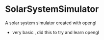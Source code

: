 # SolarSystemSimulator

A solar system simulator created with opengl

- very basic , did this to try and learn opengl
